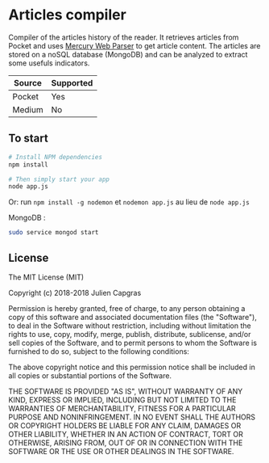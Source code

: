 Articles compiler
=======================

Compiler of the articles history of the reader. It retrieves articles from Pocket and uses [Mercury Web Parser](https://mercury.postlight.com/web-parser/) to get article content.
The articles are stored on a noSQL database (MongoDB) and can be analyzed to extract some usefuls indicators.

| Source | Supported |
|----------|------|
| Pocket | Yes  |
| Medium | No  |

To start
-------
```bash
# Install NPM dependencies
npm install

# Then simply start your app
node app.js
```

Or:
run `npm install -g nodemon` et `nodemon app.js` au lieu de `node app.js`

MongoDB :
```bash
sudo service mongod start
```

License
-------

The MIT License (MIT)

Copyright (c) 2018-2018 Julien Capgras

Permission is hereby granted, free of charge, to any person obtaining a copy of this software and associated documentation files (the "Software"), to deal in the Software without restriction, including without limitation the rights to use, copy, modify, merge, publish, distribute, sublicense, and/or sell copies of the Software, and to permit persons to whom the Software is furnished to do so, subject to the following conditions:

The above copyright notice and this permission notice shall be included in all copies or substantial portions of the Software.

THE SOFTWARE IS PROVIDED "AS IS", WITHOUT WARRANTY OF ANY KIND, EXPRESS OR IMPLIED, INCLUDING BUT NOT LIMITED TO THE WARRANTIES OF MERCHANTABILITY, FITNESS FOR A PARTICULAR PURPOSE AND NONINFRINGEMENT. IN NO EVENT SHALL THE AUTHORS OR COPYRIGHT HOLDERS BE LIABLE FOR ANY CLAIM, DAMAGES OR OTHER LIABILITY, WHETHER IN AN ACTION OF CONTRACT, TORT OR OTHERWISE, ARISING FROM, OUT OF OR IN CONNECTION WITH THE SOFTWARE OR THE USE OR OTHER DEALINGS IN THE SOFTWARE.
